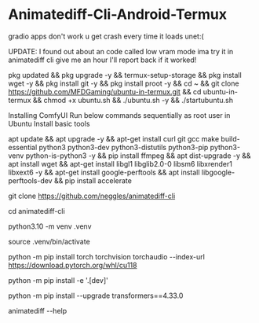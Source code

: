 

# Animatediff-Cli-Android-Termux
gradio apps don't work u get crash every time it loads unet:(


UPDATE: I found out about an code called low vram mode ima try it in animatediff cli give me an hour I'll report back if it worked!

pkg updated && pkg upgrade -y && termux-setup-storage && pkg install wget -y && pkg install git -y && pkg install proot -y && cd ~ && git clone https://github.com/MFDGaming/ubuntu-in-termux.git && cd ubuntu-in-termux && chmod +x ubuntu.sh && ./ubuntu.sh -y && ./startubuntu.sh

Installing ComfyUI Run below commands sequentially as root user in Ubuntu
Install basic tools

apt update && apt upgrade -y && apt-get install curl git gcc make build-essential python3 python3-dev python3-distutils python3-pip python3-venv python-is-python3 -y && pip install ffmpeg && apt dist-upgrade -y && apt install wget && apt-get install libgl1 libglib2.0-0 libsm6 libxrender1 libxext6 -y && apt-get install google-perftools &&
apt install libgoogle-perftools-dev && pip install accelerate

git clone https://github.com/neggles/animatediff-cli

cd animatediff-cli

python3.10 -m venv .venv

source .venv/bin/activate


python -m pip install torch torchvision torchaudio --index-url https://download.pytorch.org/whl/cu118


python -m pip install -e '.[dev]'


python -m pip install --upgrade transformers==4.33.0


animatediff --help


